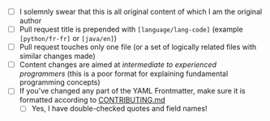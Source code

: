 - [ ] I solemnly swear that this is all original content of which I am the original author
- [ ] Pull request title is prepended with `[language/lang-code]` (example `[python/fr-fr]` or `[java/en]`)
- [ ] Pull request touches only one file (or a set of logically related files with similar changes made)
- [ ] Content changes are aimed at *intermediate to experienced programmers* (this is a poor format for explaining fundamental programming concepts)
- [ ] If you've changed any part of the YAML Frontmatter, make sure it is formatted according to [CONTRIBUTING.md](https://github.com/adambard/learnxinyminutes-docs/blob/master/CONTRIBUTING.markdown)
  - [ ] Yes, I have double-checked quotes and field names!

